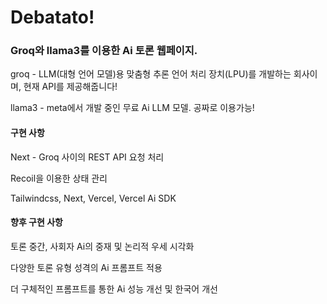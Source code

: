 # Debatato!

### Groq와 llama3를 이용한 Ai 토론 웹페이지.
groq - LLM(대형 언어 모델)용 맞춤형 추론 언어 처리 장치(LPU)를 개발하는 회사이며, 현재 API를 제공해줍니다!

llama3 - meta에서 개발 중인 무료 Ai LLM 모델. 공짜로 이용가능!

#### 구현 사항
Next - Groq 사이의 REST API 요청 처리

Recoil을 이용한 상태 관리

Tailwindcss, Next, Vercel, Vercel Ai SDK 

#### 향후 구현 사항
토론 중간, 사회자 Ai의 중재 및 논리적 우세 시각화

다양한 토론 유형 성격의 Ai 프롬프트 적용

더 구체적인 프롬프트를 통한 Ai 성능 개선 및 한국어 개선